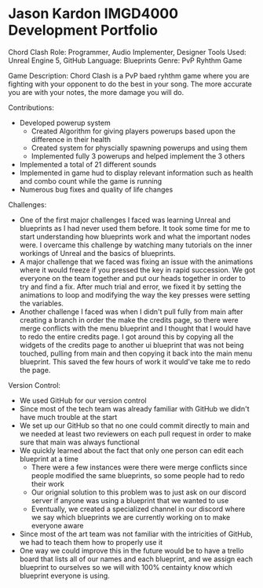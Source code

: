 # Jason Kardon IMGD4000 Development Portfolio
Chord Clash
Role: Programmer, Audio Implementer, Designer
Tools Used: Unreal Engine 5, GitHub
Language: Blueprints
Genre: PvP Ryhthm Game

Game Description:
Chord Clash is a PvP baed ryhthm game where you are fighting with your opponent to do the best in your song.
The more accurate you are with your notes, the more damage you will do.

Contributions:
- Developed powerup system
    - Created Algorithm for giving players powerups based upon the difference in their health
    - Created system for physcially spawning powerups and using them
    - Implemented fully 3 powerups and helped implement the 3 others
- Implemented a total of 21 different sounds
- Implemented in game hud to display relevant information such as health and combo count while the game is running
- Numerous bug fixes and quality of life changes

Challenges:
- One of the first major challenges I faced was learning Unreal and blueprints as I had never used them before. It took some time for me to start understanding how blueprints work and what the important nodes were. I overcame this challenge by watching many tutorials on the inner workings of Unreal and the basics of blueprints.
- A major challenge that we faced was fixing an issue with the animations where it would freeze if you pressed the key in rapid succession. We got everyone on the team together and put our heads together in order to try and find a fix. After much trial and error, we fixed it by setting the animations to loop and modifying the way the key presses were setting the variables.
- Another challenge I faced was when I didn't pull fully from main after creating a branch in order the make the credits page, so there were merge conflicts with the menu blueprint and I thought that I would have to redo the entire credits page. I got around this by copying all the widgets of the credits page to another ui blueprint that was not being touched, pulling from main and then copying it back into the main menu blueprint. This saved the few hours of work it would've take me to redo the page.
  
Version Control:
- We used GitHub for our version control
- Since most of the tech team was already familiar with GitHub we didn't have much trouble at the start
- We set up our GitHub so that no one could commit directly to main and we needed at least two reviewers on each pull request in order to make sure that main was always functional
- We quickly learned about the fact that only one person can edit each blueprint at a time
  - There were a few instances were there were merge conflicts since people modified the same blueprints, so some people had to redo their work
  - Our orignial solution to this problem was to just ask on our discord server if anyone was using a blueprint that we wanted to use
  - Eventually, we created a specialized channel in our discord where we say which blueprints we are currently working on to make everyone aware
- Since most of the art team was not familiar with the intricities of GitHub, we had to teach them how to properly use it
- One way we could improve this in the future would be to have a trello board that lists all of our names and each blueprint, and we assign each blueprint to ourselves so we will with 100% centainty know which blueprint everyone is using.
